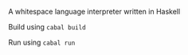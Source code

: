 A whitespace language interpreter written in Haskell

Build using `cabal build`

Run using `cabal run`
